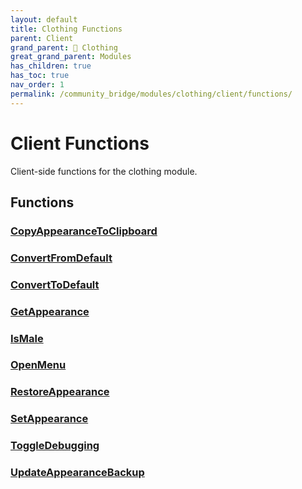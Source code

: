 ```yaml
---
layout: default
title: Clothing Functions
parent: Client
grand_parent: 👔 Clothing
great_grand_parent: Modules
has_children: true
has_toc: true
nav_order: 1
permalink: /community_bridge/modules/clothing/client/functions/
---
```


# Client Functions
Client-side functions for the clothing module.

## Functions

### [CopyAppearanceToClipboard](CopyAppearanceToClipboard)
### [ConvertFromDefault](ConvertFromDefault)
### [ConvertToDefault](ConvertToDefault)
### [GetAppearance](GetAppearance)
### [IsMale](IsMale)
### [OpenMenu](OpenMenu)
### [RestoreAppearance](RestoreAppearance)
### [SetAppearance](SetAppearance)
### [ToggleDebugging](ToggleDebugging)
### [UpdateAppearanceBackup](UpdateAppearanceBackup)
